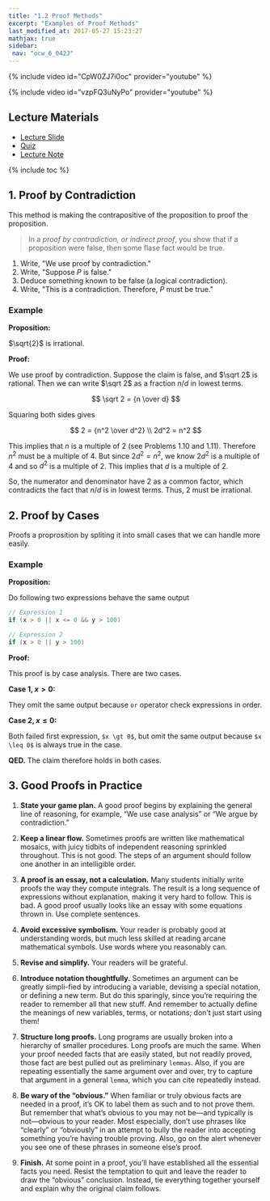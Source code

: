 ```yaml
---
title: "1.2 Proof Methods"
excerpt: "Examples of Proof Methods"
last_modified_at: 2017-05-27 15:23:27
mathjax: true
sidebar:
 nav: "ocw_6_042J"
---
```


{% include video id="CpW0ZJ7i0oc" provider="youtube" %}

{% include video id="vzpFQ3uNyPo" provider="youtube" %}

## Lecture Materials

-	[Lecture Slide](https://ocw.mit.edu/courses/electrical-engineering-and-computer-science/6-042j-mathematics-for-computer-science-spring-2015/lecture-slides/MIT6_042JS16_ProofContrad.pdf)
-	[Quiz](https://ocw.mit.edu/courses/electrical-engineering-and-computer-science/6-042j-mathematics-for-computer-science-spring-2015/proofs/tp1-2/vertical-2835de2f30b6)
-	[Lecture Note](https://ocw.mit.edu/courses/electrical-engineering-and-computer-science/6-042j-mathematics-for-computer-science-spring-2015/readings/MIT6_042JS15_Session2.pdf)

{% include toc %}

## 1. Proof by Contradiction

This method is making the contrapositive of the proposition to proof the proposition.

>In a *proof by contradiction, or indirect proof*, you show that if a proposition were false, then some flase fact would be true.

1.	Write, "We use proof by contradiction."
2.	Write, "Suppose $P$ is false."
3.	Deduce something known to be false (a logical contradiction).
4.	Write, "This is a contradiction. Therefore, $P$ must be true." 

### Example

**Proposition:** 

$\sqrt{2}$ is irrational.

**Proof:**

We use proof by contradiction. Suppose the claim is false, and $\sqrt 2$ is rational.
Then we can write $\sqrt 2$ as a fraction $n/d$ in lowest terms.

$$
	\sqrt 2 = {n \over d}
$$

Squaring both sides gives 

$$
	2 = {n^2 \over d^2}
	\\
	2d^2 = n^2
$$

This implies that $n$ is a multiple of 2 (see Problems 1.10 and 1.11). Therefore $n^2$ must be a multiple of 4. But since $2d^2 = n^2$, we know $2d^2$ is a multiple of 4 and so $d^2$ is a multiple of 2. This implies that $d$ is a multiple of 2.

So, the numerator and denominator have 2 as a common factor, which contradicts
the fact that $n/d$ is in lowest terms. Thus, 2 must be irrational.

## 2. Proof by Cases

Proofs a proprosition by spliting it into small cases that we can handle more easily.

### Example

**Proposition:**

Do following two expressions behave the same output

```cs
// Expression 1
if (x > 0 || x <= 0 && y > 100)

// Expression 2
if (x > 0 || y > 100)
```

**Proof:**

This proof is by case analysis. There are two cases.

**Case 1, $x \gt 0$:**

They omit the same output because `or` operator check expressions in order.

**Case 2, $x \leq 0$:**

Both failed first expression, `$x \gt 0$`, but omit the same output because `$x \leq 0$` is always true in the case.

**QED.** The claim therefore holds in both cases.

## 3. Good Proofs in Practice

1.	**State your game plan.** A good proof begins by explaining the general line of reasoning, for example, “We use case analysis” or “We argue by contradiction.”

2.	**Keep a linear flow.** Sometimes proofs are written like mathematical mosaics, with juicy tidbits of independent reasoning sprinkled throughout. This is not good. The steps of an argument should follow one another in an intelligible order.

3.	**A proof is an essay, not a calculation.** Many students initially write proofs the way they compute integrals. The result is a long sequence of expressions without explanation, making it very hard to follow. This is bad. A good proof usually looks like an essay with some equations thrown in. Use complete sentences.

4.	**Avoid excessive symbolism.** Your reader is probably good at understanding words, but much less skilled at reading arcane mathematical symbols. Use words where you reasonably can.

5.	**Revise and simplify.** Your readers will be grateful.

6.	**Introduce notation thoughtfully.** Sometimes an argument can be greatly simpli-fied by introducing a variable, devising a special notation, or defining a new term. But do this sparingly, since you’re requiring the reader to remember
all that new stuff. And remember to actually define the meanings of new variables, terms, or notations; don’t just start using them!

7.	**Structure long proofs.** Long programs are usually broken into a hierarchy of smaller procedures. Long proofs are much the same. When your proof needed facts that are easily stated, but not readily proved, those fact are best pulled out as preliminary `lemmas`. Also, if you are repeating essentially the same argument over and over, try to capture that argument in a general `lemma`, which you can cite repeatedly instead.

8.	**Be wary of the “obvious.”** When familiar or truly obvious facts are needed in a proof, it’s OK to label them as such and to not prove them. But remember that what’s obvious to you may not be—and typically is not—obvious to
your reader. Most especially, don’t use phrases like “clearly” or “obviously” in an attempt to bully the reader into accepting something you’re having trouble proving. Also, go on the alert whenever you see one of these phrases in someone else’s proof.

9.	**Finish.** At some point in a proof, you’ll have established all the essential facts you need. Resist the temptation to quit and leave the reader to draw the “obvious” conclusion. Instead, tie everything together yourself and explain why the original claim follows.